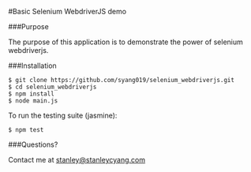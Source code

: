 #Basic Selenium WebdriverJS demo

###Purpose

The purpose of this application is to demonstrate the power of selenium webdriverjs.

###Installation

	$ git clone https://github.com/syang019/selenium_webdriverjs.git
	$ cd selenium_webdriverjs
	$ npm install
	$ node main.js

To run the testing suite (jasmine): 

	$ npm test

###Questions?

Contact me at <stanley@stanleycyang.com>